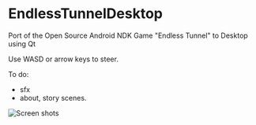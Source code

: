 # EndlessTunnelDesktop
Port of the Open Source Android NDK Game "Endless Tunnel" to Desktop using Qt

Use WASD or arrow keys to steer.

To do:
+ sfx
+ about, story scenes.

![Screen shots](https://github.com/GunnarKarlsson/EndlessTunnelDesktop/master/screenshot.png)
